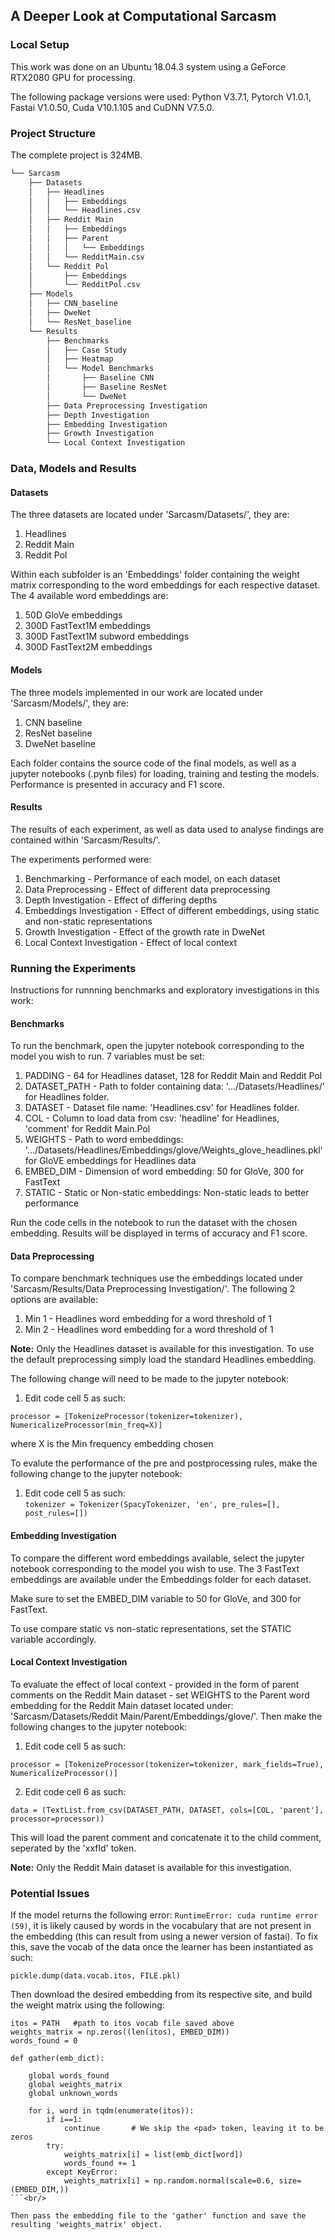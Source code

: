 ## A Deeper Look at Computational Sarcasm

### Local Setup

This work was done on an Ubuntu 18.04.3 system using a GeForce RTX2080 GPU for processing. 

The following package versions were used: Python V3.7.1, Pytorch V1.0.1, Fastai V1.0.50, Cuda V10.1.105 and CuDNN V7.5.0.
                                          
### Project Structure

The complete project is 324MB.


```bash
└── Sarcasm
    ├── Datasets
    │   ├── Headlines
    │   │   ├── Embeddings
    │   │   └── Headlines.csv
    │   ├── Reddit Main
    │   │   ├── Embeddings
    │   │   ├── Parent
    │   │   │   └── Embeddings
    │   │   └── RedditMain.csv
    │   └── Reddit Pol
    │       ├── Embeddings
    │       └── RedditPol.csv
    ├── Models
    │   ├── CNN_baseline
    │   ├── DweNet
    │   └── ResNet_baseline
    └── Results
        ├── Benchmarks
        │   ├── Case Study
        │   ├── Heatmap
        │   └── Model Benchmarks
        │       ├── Baseline CNN
        │       ├── Baseline ResNet
        │       └── DweNet
        ├── Data Preprocessing Investigation
        ├── Depth Investigation
        ├── Embedding Investigation
        ├── Growth Investigation
        └── Local Context Investigation
```

### Data, Models and Results

#### Datasets

The three datasets are located under 'Sarcasm/Datasets/', they are:

  1. Headlines
  2. Reddit Main
  3. Reddit Pol

Within each subfolder is an 'Embeddings' folder containing the weight matrix corresponding to the word embeddings for each respective dataset. The 4 available word embeddings are: 

 1. 50D GloVe embeddings
 2. 300D FastText1M embeddings
 3. 300D FastText1M subword embeddings
 4. 300D FastText2M embeddings
 
#### Models

The three models implemented in our work are located under 'Sarcasm/Models/', they are:

 1. CNN baseline
 2. ResNet baseline
 3. DweNet baseline
 
Each folder contains the source code of the final models, as well as a jupyter notebooks (.pynb files) for loading, training and testing the models. Performance is presented in accuracy and F1 score. 

#### Results

The results of each experiment, as well as data used to analyse findings are contained within 'Sarcasm/Results/'.

The experiments performed were:

 1. Benchmarking - Performance of each model, on each dataset
 2. Data Preprocessing - Effect of different data preprocessing
 3. Depth Investigation - Effect of differing depths
 4. Embeddings Investigation - Effect of different embeddings, using static and non-static representations
 5. Growth Investigation - Effect of the growth rate in DweNet
 6. Local Context Investigation - Effect of local context 
 
### Running the Experiments

Instructions for runnning benchmarks and exploratory investigations in this work:

#### Benchmarks

To run the benchmark, open the jupyter notebook corresponding to the model you wish to run. 7 variables must be set:

 1. PADDING - 64 for Headlines dataset, 128 for Reddit Main and Reddit Pol
 2. DATASET_PATH - Path to folder containing data: '.../Datasets/Headlines/' for Headlines folder.
 3. DATASET - Dataset file name: 'Headlines.csv' for Headlines folder.
 4. COL - Column to load data from csv: 'headline' for Headlines, 'comment' for Reddit Main.Pol
 5. WEIGHTS - Path to word embeddings: '.../Datasets/Headlines/Embeddings/glove/Weights_glove_headlines.pkl' for GloVE embeddings for Headlines data
 6. EMBED_DIM - Dimension of word embedding: 50 for GloVe, 300 for FastText
 7. STATIC - Static or Non-static embeddings: Non-static leads to better performance
 
 Run the code cells in the notebook to run the dataset with the chosen embedding. Results will be displayed in terms of accuracy and F1 score.
 
 #### Data Preprocessing
 
 To compare benchmark techniques use the embeddings located under 'Sarcasm/Results/Data Preprocessing Investigation/'. The following 2 options are available:
 
  1. Min 1 - Headlines word embedding for a word threshold of 1
  2. Min 2 - Headlines word embedding for a word threshold of 1
  
 **Note:** Only the Headlines dataset is available for this investigation. To use the default preprocessing simply load the standard Headlines embedding.
 
 The following change will need to be made to the jupyter notebook:
 
  1. Edit code cell 5 as such: <br/>
  
  ```processor = [TokenizeProcessor(tokenizer=tokenizer), NumericalizeProcessor(min_freq=X)]```<br/>
  
   where X is the Min frequency embedding chosen
 
 To evalute the performance of the pre and postprocessing rules, make the following change to the jupyter notebook:
  
  1. Edit code cell 5 as such: <br/>
  ```tokenizer = Tokenizer(SpacyTokenizer, 'en', pre_rules=[], post_rules=[])```<br/>
 
 #### Embedding Investigation
 
 To compare the different word embeddings available, select the jupyter notebook corresponding to the model you wish to use. The 3 FastText embeddings are available under the Embeddings folder for each dataset. 
 
 Make sure to set the EMBED_DIM variable to 50 for GloVe, and 300 for FastText.
 
 To use compare static vs non-static representations, set the STATIC variable accordingly.
 
 #### Local Context Investigation
 
 To evaluate the effect of local context - provided in the form of parent comments on the Reddit Main dataset - set WEIGHTS to the Parent word embedding for the Reddit Main dataset located under: 'Sarcasm/Datasets/Reddit Main/Parent/Embeddings/glove/'. Then make the following changes to the jupyter notebook:
 
 1. Edit code cell 5 as such: <br/>
 
 ```processor = [TokenizeProcessor(tokenizer=tokenizer, mark_fields=True), NumericalizeProcessor()]``` <br/>
 
 2. Edit code cell 6 as such: <br/>
 
 ```data = (TextList.from_csv(DATASET_PATH, DATASET, cols=[COL, 'parent'], processor=processor))``` <br/>
 
   This will load the parent comment and concatenate it to the child comment, seperated by the 'xxfld' token.
 
**Note:** Only the Reddit Main dataset is available for this investigation.


### Potential Issues

If the model returns the following error: ```RuntimeError: cuda runtime error (59)```, it is likely caused by words in the vocabulary that are not present in the embedding (this can result from using a newer version of fastai). To fix this, save the vocab of the data once the learner has been instantiated as such:<br/>

```pickle.dump(data.vocab.itos, FILE.pkl)```<br/>

Then download the desired embedding from its respective site, and build the weight matrix using the following:
<br/>
```
itos = PATH   #path to itos vocab file saved above
weights_matrix = np.zeros((len(itos), EMBED_DIM))
words_found = 0

def gather(emb_dict):

    global words_found
    global weights_matrix
    global unknown_words

    for i, word in tqdm(enumerate(itos)):
        if i==1:
            continue       # We skip the <pad> token, leaving it to be zeros
        try:
            weights_matrix[i] = list(emb_dict[word])
            words_found += 1
        except KeyError:
            weights_matrix[i] = np.random.normal(scale=0.6, size=(EMBED_DIM,))
```<br/>

Then pass the embedding file to the 'gather' function and save the resulting 'weights_matrix' object.
